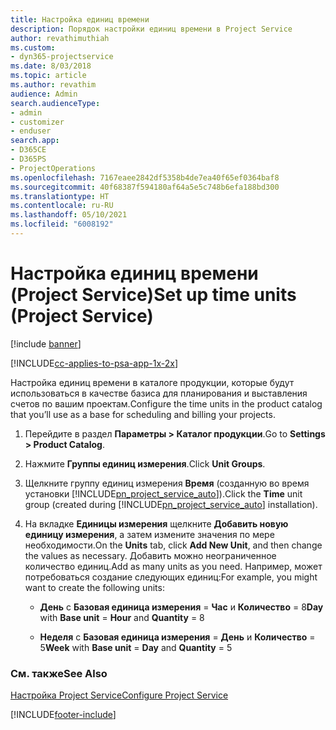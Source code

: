 ```yaml
---
title: Настройка единиц времени
description: Порядок настройки единиц времени в Project Service
author: revathimuthiah
ms.custom:
- dyn365-projectservice
ms.date: 8/03/2018
ms.topic: article
ms.author: revathim
audience: Admin
search.audienceType:
- admin
- customizer
- enduser
search.app:
- D365CE
- D365PS
- ProjectOperations
ms.openlocfilehash: 7167eaee2842df5358b4de7ea40f65ef0364baf8
ms.sourcegitcommit: 40f68387f594180af64a5e5c748b6efa188bd300
ms.translationtype: HT
ms.contentlocale: ru-RU
ms.lasthandoff: 05/10/2021
ms.locfileid: "6008192"
---
```

# <a name="set-up-time-units-project-service"></a><span data-ttu-id="74da7-103">Настройка единиц времени (Project Service)</span><span class="sxs-lookup"><span data-stu-id="74da7-103">Set up time units (Project Service)</span></span>

[!include [banner](../includes/psa-now-project-operations.md)]

[!INCLUDE[cc-applies-to-psa-app-1x-2x](../includes/cc-applies-to-psa-app-1x-2x.md)]

<span data-ttu-id="74da7-104">Настройка единиц времени в каталоге продукции, которые будут использоваться в качестве базиса для планирования и выставления счетов по вашим проектам.</span><span class="sxs-lookup"><span data-stu-id="74da7-104">Configure the time units in the product catalog that you’ll use as a base for scheduling and billing your projects.</span></span>  
  
1. <span data-ttu-id="74da7-105">Перейдите в раздел **Параметры > Каталог продукции**.</span><span class="sxs-lookup"><span data-stu-id="74da7-105">Go to **Settings > Product Catalog**.</span></span>  
  
2. <span data-ttu-id="74da7-106">Нажмите **Группы единиц измерения**.</span><span class="sxs-lookup"><span data-stu-id="74da7-106">Click **Unit Groups**.</span></span>  
  
3. <span data-ttu-id="74da7-107">Щелкните группу единиц измерения **Время** (созданную во время установки [!INCLUDE[pn_project_service_auto](../includes/pn-project-service-auto.md)]).</span><span class="sxs-lookup"><span data-stu-id="74da7-107">Click the **Time** unit group (created during [!INCLUDE[pn_project_service_auto](../includes/pn-project-service-auto.md)] installation).</span></span>  
  
4. <span data-ttu-id="74da7-108">На вкладке **Единицы измерения** щелкните **Добавить новую единицу измерения**, а затем измените значения по мере необходимости.</span><span class="sxs-lookup"><span data-stu-id="74da7-108">On the **Units** tab, click **Add New Unit**, and then change the values as necessary.</span></span> <span data-ttu-id="74da7-109">Добавить можно неограниченное количество единиц.</span><span class="sxs-lookup"><span data-stu-id="74da7-109">Add as many units as you need.</span></span> <span data-ttu-id="74da7-110">Например, может потребоваться создание следующих единиц:</span><span class="sxs-lookup"><span data-stu-id="74da7-110">For example, you might want to create the following units:</span></span>  
  
   - <span data-ttu-id="74da7-111">**День** с **Базовая единица измерения** = **Час** и **Количество** = 8</span><span class="sxs-lookup"><span data-stu-id="74da7-111">**Day** with **Base unit** = **Hour** and **Quantity** = 8</span></span>  
  
   - <span data-ttu-id="74da7-112">**Неделя** с **Базовая единица измерения** = **День** и **Количество** = 5</span><span class="sxs-lookup"><span data-stu-id="74da7-112">**Week** with **Base unit** = **Day** and **Quantity** = 5</span></span>  
  
### <a name="see-also"></a><span data-ttu-id="74da7-113">См. также</span><span class="sxs-lookup"><span data-stu-id="74da7-113">See Also</span></span>  
 [<span data-ttu-id="74da7-114">Настройка Project Service</span><span class="sxs-lookup"><span data-stu-id="74da7-114">Configure Project Service</span></span>](../psa/configure.md)


[!INCLUDE[footer-include](../includes/footer-banner.md)]
